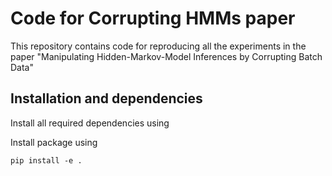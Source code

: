 # Code for Corrupting HMMs paper

This repository contains code for reproducing all the experiments in the paper "Manipulating Hidden-Markov-Model Inferences by Corrupting
Batch Data"

## Installation and dependencies

Install all required dependencies using

Install package using

```
pip install -e .
```

